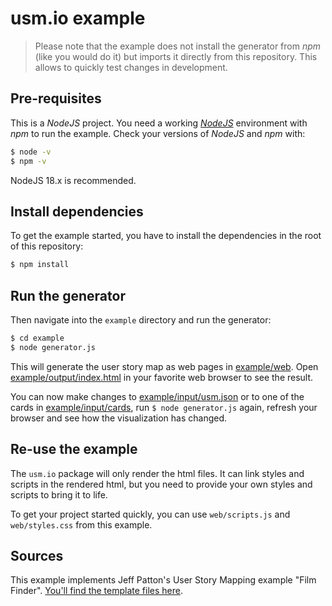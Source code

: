 # usm.io example


> Please note that the example does not install the generator from _npm_ (like you would do it) but imports it directly from this repository. This allows to quickly test changes in development.

## Pre-requisites

This is a _NodeJS_ project. You need a working [_NodeJS_](https://nodejs.org/) environment with _npm_ to run the example. Check your versions of _NodeJS_ and _npm_ with:

```sh
$ node -v
$ npm -v
```

NodeJS 18.x is recommended.

## Install dependencies

To get the example started, you have to install the dependencies in the root of this repository:

```sh
$ npm install
```

## Run the generator

Then navigate into the `example` directory and run the generator:

```sh
$ cd example
$ node generator.js
```

This will generate the user story map as web pages in [example/web](example/web). Open [example/output/index.html](example/output/index.html) in your favorite web browser to see the result.

You can now make changes to [example/input/usm.json](./example/input/usm.json) or to one of the cards in [example/input/cards](./example/input/cards), run `$ node generator.js` again, refresh your browser and see how the visualization has changed.

## Re-use the example

The `usm.io` package will only render the html files. It can link styles and scripts in the rendered html, but you need to provide your own styles and scripts to bring it to life.

To get your project started quickly, you can use `web/scripts.js` and `web/styles.css` from this example.

## Sources

This example implements Jeff Patton's User Story Mapping example "Film Finder". [You'll find the template files here]( https://www.dropbox.com/sh/naxyjgn7wwvtmmz/AAAEGR4Lav8rz2eTbyAJGgUia?dl=0).